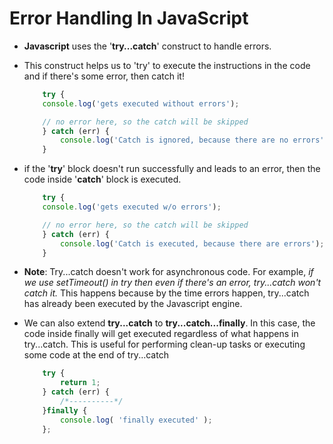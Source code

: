 # Error Handling In JavaScript

* __Javascript__ uses the '__try...catch__' construct to handle errors.

* This construct helps us to 'try' to execute the instructions in the code and if there's some error, then catch it!

    ```js
        try {
        console.log('gets executed without errors');

        // no error here, so the catch will be skipped
        } catch (err) {
            console.log('Catch is ignored, because there are no errors');
        }
    ```

* if the '__try__' block doesn't run successfully and leads to an error, then the code inside '__catch__' block is executed.

    ```js
        try {
        console.log('gets executed w/o errors');

        // no error here, so the catch will be skipped
        } catch (err) {
            console.log('Catch is executed, because there are errors');
        }
    ```

* __Note__: Try...catch doesn't work for asynchronous code. For example, _if we use setTimeout() in try then even if there's an error, try...catch won't catch it._ This happens because by the time errors happen, try...catch has already been executed by the Javascript engine.

* We can also extend __try...catch__ to __try...catch...finally__. In this case, the code inside finally will get executed regardless of what happens in try...catch. This is useful for performing clean-up tasks or executing some code at the end of try...catch

    ```js
        try {
            return 1;
        } catch (err) {
            /*----------*/
        }finally {
            console.log( 'finally executed' );
        };
    ```